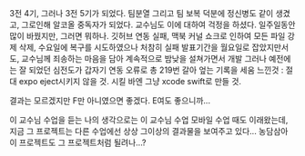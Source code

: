 3전 4기,
그러나 3전 5기가 되었다.
팀분열 그리고 팀 보복 덕분에
정신병도 같이 생겼고, 그로인해 알코올 중독자가 되었다.
교수님도 이에 대하여 걱정을 하셨다.
일주일동안 많이 바꿨지만, 그러면 뭐하나.
깃허브 연동 실패, 맥북 커널 쇼크로 인하여 모든 파일 강제 삭제, 수요일에 복구를 시도하였으나
처참히 실패
발표기간을 월요일로 잡았지만서도, 교수님께 죄송하는 마음을 담아 계속적으로 밤낮을 설쳐가면서 개발
그러나 예전에는 잘 되었던 심전도가 갑자기 연동 오류로 총 219번 갈아 엎는 기록을 세움
느낀것 : 절대 expo eject시키지 않을 것.
시킬 바엔 그냥 xcode swift로 만들 것.

결과는 모르겠지만 F만 아니였으면 좋겠다.
E여도 좋으니까...


이 교수님 수업을 듣는 나의 생각으로는
이 교수님 수업 모바일 수업 때도 이래왔는데,
지금 그 프로젝트는 다른 수업에선 상상 그이상의 결과물을 보여주고 있다...
농담삼아 이 프로젝트도 그 프로젝트처럼 될려나...?
